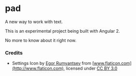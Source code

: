 # pad
A new way to work with text.

This is an experimental project being built with Angular 2.

No more to know about it right now.


### Credits

- Settings Icon by [Egor Rumyantsev](http://www.behance.com/pio-5) from [www.flaticon.com](http://www.flaticon.com), licensed under [CC BY 3.0](http://creativecommons.org/licenses/by/3.0/)